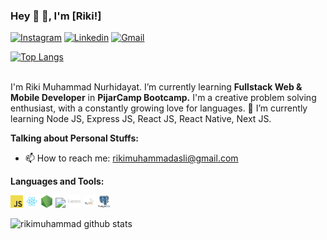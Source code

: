 <!-- ### Hi there 👋 -->

### Hey 👋 🏽, I'm [Riki!]

[![Instagram](https://img.shields.io/badge/-Instagram-c13584?style=flat&labelColor=c13584&logo=instagram&logoColor=white)](https://www.instagram.com/nurhidayat.riki/)
[![Linkedin](https://img.shields.io/badge/-LinkedIn-blue?style=flat&logo=Linkedin&logoColor=white)](www.linkedin.com/in/rikinurhidayat)
[![Gmail](https://img.shields.io/badge/-Gmail-c14438?style=flat&logo=Gmail&logoColor=white)](mailto:rikimuhammadasli@gmail.com)

[![Top Langs](https://github-readme-stats.vercel.app/api/top-langs/?username=rikimuhammadasli021299&layout=compact)](https://github.com/anuraghazra/github-readme-stats)
<br />
<br />

I'm Riki Muhammad Nurhidayat. I’m currently learning <b>Fullstack Web & Mobile Developer</b> in <b>PijarCamp Bootcamp.</b> I'm a creative problem solving enthusiast, with a constantly growing love for languages.
🌱 I’m currently learning Node JS, Express JS, React JS, React Native, Next JS.

**Talking about Personal Stuffs:**

- 📫 How to reach me: rikimuhammadasli@gmail.com

**Languages and Tools:**

<code><img height="20" src="https://raw.githubusercontent.com/github/explore/80688e429a7d4ef2fca1e82350fe8e3517d3494d/topics/javascript/javascript.png"></code>
<code><img height="20" src="https://raw.githubusercontent.com/github/explore/80688e429a7d4ef2fca1e82350fe8e3517d3494d/topics/react/react.png"></code>
<code><img height="20" src="https://raw.githubusercontent.com/github/explore/80688e429a7d4ef2fca1e82350fe8e3517d3494d/topics/nodejs/nodejs.png"></code>
<code><img height="20" src="https://cdn.worldvectorlogo.com/logos/nextjs-2.svg"></code>
<code><img height="20" src="https://raw.githubusercontent.com/github/explore/80688e429a7d4ef2fca1e82350fe8e3517d3494d/topics/express/express.png"></code>
<code><img height="20" src="https://raw.githubusercontent.com/github/explore/80688e429a7d4ef2fca1e82350fe8e3517d3494d/topics/mysql/mysql.png"></code>
<code><img height="20" src="https://raw.githubusercontent.com/devicons/devicon/master/icons/postgresql/postgresql-original-wordmark.svg"></code>

![rikimuhammad github stats](https://github-readme-stats.vercel.app/api?username=rikimuhammadasli021299&show_icons=true&theme=tokyonight)
